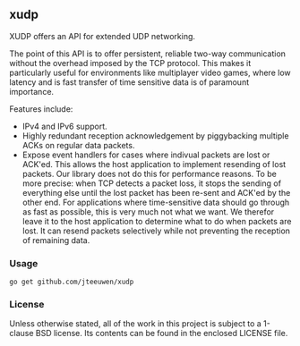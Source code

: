 ## xudp

XUDP offers an API for extended UDP networking.

The point of this API is to offer persistent, reliable two-way communication
without the overhead imposed by the TCP protocol. This makes it particularly
useful for environments like multiplayer video games, where low latency and is
fast transfer of time sensitive data is of paramount importance.

Features include:

* IPv4 and IPv6 support.
* Highly redundant reception acknowledgement by piggybacking multiple
  ACKs on regular data packets.
* Expose event handlers for cases where indivual packets are lost or ACK'ed.
  This allows the host application to implement resending of lost packets.
  Our library does not do this for performance reasons. To be more
  precise: when TCP detects a packet loss, it stops the sending of
  everything else until the lost packet has been re-sent and ACK'ed by
  the other end. For applications where time-sensitive data should
  go through as fast as possible, this is very much not what we want.
  We therefor leave it to the host application to determine
  what to do when packets are lost. It can resend packets selectively
  while not preventing the reception of remaining data.


### Usage

    go get github.com/jteeuwen/xudp


### License

Unless otherwise stated, all of the work in this project is subject to a
1-clause BSD license. Its contents can be found in the enclosed LICENSE file.

